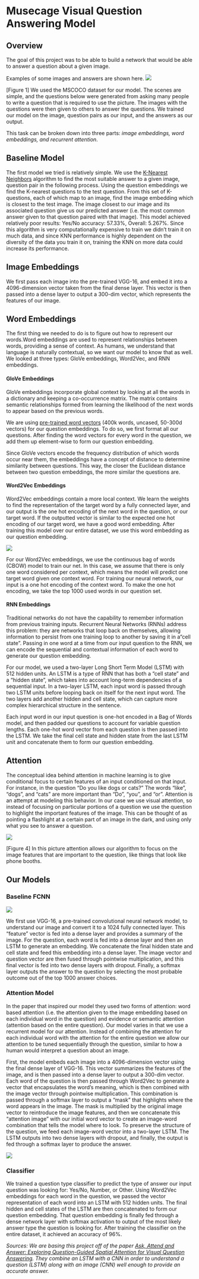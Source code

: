 # Musecage Visual Question Answering Model

## Overview 
The goal of this project was to be able to build a network that would be able to answer a question about a given image. 

Examples of some images and answers are shown here. 
![](1.png)

[Figure 1] We used the MSCOCO dataset for our model. The scenes are simple, and the questions below were generated from asking many people to write a question that is required to use the picture. The images with the questions were then given to others to answer the questions. We trained our model on the image, question pairs as our input, and the answers as our output.

This task can be broken down into three parts: *image embeddings, word embeddings, and recurrent attention*.

## Baseline Model 
The first model we tried is relatively simple. We use the [K-Nearest Neighbors](https://towardsdatascience.com/machine-learning-basics-with-the-k-nearest-neighbors-algorithm-6a6e71d01761) algorithm to find the most suitable answer to a given image, question pair in the following process. Using the question embeddings we find the K-nearest questions to the test question. From this set of K-questions, each of which map to an image, find the image embedding which is closest to the test image. The image closest to our image and its associated question give us our predicted answer (i.e. the most common answer given to that question paired with that image). This model achieved relatively poor results: Yes/No accuracy: 57.33%, Overall: 5.267%. Since this algorithm is very computationally expensive to train we didn’t train it on much data, and since KNN performance is highly dependent on the diversity of the data you train it on, training the KNN on more data could increase its performance.

## Image Embeddings 
We first pass each image into the pre-trained VGG-16, and embed it into a 4096-dimension vector taken from the final dense layer. This vector is then passed into a dense layer to output a 300-dim vector, which represents the features of our image.

## Word Embeddings 
The first thing we needed to do is to figure out how to represent our words.Word embeddings are used to represent relationships between words, providing a sense of context. As humans, we understand that language is naturally contextual, so we want our model to know that as well. We looked at three types: GloVe embeddings, Word2Vec, and RNN embeddings. 

#### GloVe Embeddings

GloVe embeddings incorporate global context by looking at all the words in a dictionary and keeping a co-occurrence matrix. The matrix contains semantic relationships formed from learning the likelihood of the next words to appear based on the previous words. 

We are using [pre-trained word vectors](https://nlp.stanford.edu/projects/glove/) (400k words, uncased, 50-300d vectors) for our question embeddings. To do so, we first format all our questions. After finding the word vectors for every word in the question, we add them up element-wise to form our question embedding. 

Since GloVe vectors encode the frequency distribution of which words occur near them, the embeddings have a concept of distance to determine similarity between questions. This way, the closer the Euclidean distance between two question embeddings, the more similar the questions are.

#### Word2Vec Embeddings

Word2Vec embeddings contain a more local context. We learn the weights to find the representation of the target word by a fully connected layer, and our output is the one hot encoding of the next word in the question, or our target word. If the outputted vector is similar to the expected one hot encoding of our target word, we have a good word embedding. After training this model over our entire dataset, we use this word embedding as our question embedding.

![](2.png)

For our Word2Vec embeddings, we use the continuous bag of words (CBOW) model to train our net. In this case, we assume that there is only one word considered per context, which means the model will predict one target word given one context word. For training our neural network, our input is a one hot encoding of the context word. To make the one hot encoding, we take the top 1000 used words in our question set.

#### RNN Embeddings

Traditional networks do not have the capability to remember information from previous training inputs. Recurrent Neural Networks (RNNs) address this problem: they are networks that loop back on themselves, allowing information to persist from one training loop to another by saving it in a“cell state”. Passing in one word at a time from our input question to the RNN, we can encode the sequential and contextual information of each word to generate our question embedding.

For our model, we used a two-layer Long Short Term Model (LSTM) with 512 hidden units. An LSTM is a type of RNN that has both a “cell state” and a “hidden state”, which takes into account long-term dependencies of a sequential input. In a two-layer LSTM, each input word is passed through two LSTM units before looping back on itself for the next input word. The two layers add another hidden and cell state, which can capture more complex hierarchical structure in the sentence. 

Each input word in our input question is one-hot encoded in a Bag of Words model, and then padded our questions to account for variable question lengths. Each one-hot word vector from each question is then passed into the LSTM. We take the final cell state and hidden state from the last LSTM unit and concatenate them to form our question embedding.

## Attention 
The conceptual idea behind attention in machine learning is to give conditional focus to certain features of an input conditioned on that input. For instance, in the question “Do you like dogs or cats?” The words “like”, “dogs”, and “cats” are more important than “Do”, “you”, and “or”. Attention is an attempt at modeling this behavior. In our case we use visual attention, so instead of focusing on particular portions of a question we use the question to highlight the important features of the image. This can be thought of as pointing a flashlight at a certain part of an image in the dark, and using only what you see to answer a question. 

![](4.png)

[Figure 4] In this picture attention allows our algorithm to focus on the image features that are important to the question, like things that look like phone booths.


## Our Models 

### Baseline FCNN
![](3.png)

We first use VGG-16, a pre-trained convolutional neural network model, to understand our image and convert it to a 1024 fully connected layer. This “feature” vector is fed into a dense layer and provides a summary of the image. For the question, each word is fed into a dense layer and then an LSTM to generate an embedding. We concatenate the final hidden state and cell state and feed this embedding into a dense layer. The image vector and question vector are then fused through pointwise multiplication, and this final vector is fed into two dense layers with dropout. Finally, a softmax layer outputs the answer to the question by selecting the most probable outcome out of the top 1000 answer choices.

### Attention Model

In the paper that inspired our model they used two forms of attention: word based attention (i.e. the attention given to the image embedding based on each individual word in the question) and evidence or semantic attention (attention based on the entire question). Our model varies in that we use a recurrent model for our attention. Instead of combining the attention for each individual word with the attention for the entire question we allow our attention to be tuned sequentially through the question, similar to how a human would interpret a question about an image. 

First, the model embeds each image into a 4096-dimension vector using the final dense layer of VGG-16. This vector summarizes the features of the image, and is then passed into a dense layer to output a 300-dim vector. Each word of the question is then passed through Word2Vec to generate a vector that encapsulates the word’s meaning, which is then combined with the image vector through pointwise multiplication. This combination is passed through a softmax layer to output a “mask” that highlights where the word appears in the image. The mask is multiplied by the original image vector to reintroduce the image features, and then we concatenate this “attention image” with our initial word vector to create an image-word combination that tells the model where to look. To preserve the structure of the question, we feed each image-word vector into a two-layer LSTM. The LSTM outputs into two dense layers with dropout, and finally, the output is fed through a softmax layer to produce the answer.

![](5.png)

### Classifier

We trained a question type classifier to predict the type of answer our input question was looking for: Yes/No, Number, or Other. Using Word2Vec embeddings for each word in the question, we passed the vector representation of each word into an LSTM with 512 hidden units. The final hidden and cell states of the LSTM are then concatenated to form our question embedding. That question embedding is finally fed through a dense network layer with softmax activation to output of the most likely answer type the question is looking for. After training the classifier on the entire dataset, it achieved an accuracy of 96%. 

_Sources: We are basing this project off of the paper [Ask, Attend and Answer: Exploring Question-Guided Spatial Attention for Visual Question Answering](https://arxiv.org/pdf/1511.05234.pdf). They combine an LSTM with a CNN in order to understand a question (LSTM) along with an image (CNN) well enough to provide an accurate answer._ 





